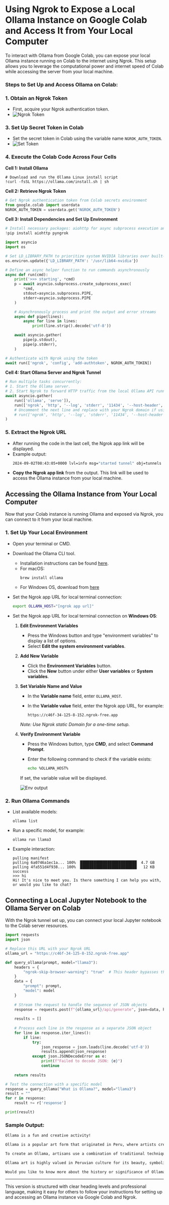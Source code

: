 # Using Ngrok to Expose a Local Ollama Instance on Google Colab and Access It from Your Local Computer

To interact with Ollama from Google Colab, you can expose your local Ollama instance running on Colab to the internet using Ngrok. This setup allows you to leverage the computational power and internet speed of Colab while accessing the server from your local machine.

### Steps to Set Up and Access Ollama on Colab:

### 1. Obtain an Ngrok Token
   - First, acquire your Ngrok authentication token.
   - ![Ngrok Token](image.png)

### 3. Set Up Secret Token in Colab
   - Set the secret token in Colab using the variable name `NGROK_AUTH_TOKEN`.
   - ![Set Token](image-3.png)

### 4. Execute the Colab Code Across Four Cells

   **Cell 1: Install Ollama**
   ```jupyter
   # Download and run the Ollama Linux install script
   !curl -fsSL https://ollama.com/install.sh | sh
   ```

   **Cell 2: Retrieve Ngrok Token**
   ```python
   # Get Ngrok authentication token from Colab secrets environment
   from google.colab import userdata
   NGROK_AUTH_TOKEN = userdata.get('NGROK_AUTH_TOKEN')
   ```

   **Cell 3: Install Dependencies and Set Up Environment**
   ```python
   # Install necessary packages: aiohttp for async subprocess execution and pyngrok for Ngrok integration
   !pip install aiohttp pyngrok

   import asyncio
   import os

   # Set LD_LIBRARY_PATH to prioritize system NVIDIA libraries over built-in ones
   os.environ.update({'LD_LIBRARY_PATH': '/usr/lib64-nvidia'})

   # Define an async helper function to run commands asynchronously
   async def run(cmd):
       print('>>> starting', *cmd)
       p = await asyncio.subprocess.create_subprocess_exec(
           *cmd,
           stdout=asyncio.subprocess.PIPE,
           stderr=asyncio.subprocess.PIPE
       )

       # Asynchronously process and print the output and error streams
       async def pipe(lines):
           async for line in lines:
               print(line.strip().decode('utf-8'))

       await asyncio.gather(
           pipe(p.stdout),
           pipe(p.stderr),
       )

   # Authenticate with Ngrok using the token
   await run(['ngrok', 'config', 'add-authtoken', NGROK_AUTH_TOKEN])
   ```

   **Cell 4: Start Ollama Server and Ngrok Tunnel**
   ```python
   # Run multiple tasks concurrently:
   # 1. Start the Ollama server.
   # 2. Start Ngrok to forward HTTP traffic from the local Ollama API running on localhost:11434.
   await asyncio.gather(
       run(['ollama', 'serve']),
       run(['ngrok', 'http', '--log', 'stderr', '11434', '--host-header', 'localhost:11434']),
       # Uncomment the next line and replace with your Ngrok domain if using a static URL
       # run(['ngrok', 'http', '--log', 'stderr', '11434', '--host-header', 'localhost:11434', '--domain', 'insert-your-static-ngrok-domain-here']),
   )
   ```

### 5. Extract the Ngrok URL
   - After running the code in the last cell, the Ngrok app link will be displayed.
   - Example output: 
     ```bash
     2024-09-02T08:43:05+0000 lvl=info msg="started tunnel" obj=tunnels name=command_line addr=http://localhost:11434 url=https://c46f-34-125-8-152.ngrok-free.app
     ```
   - **Copy the Ngrok app link** from the output. This link will be used to access the Ollama instance from your local machine.

## Accessing the Ollama Instance from Your Local Computer

Now that your Colab instance is running Ollama and exposed via Ngrok, you can connect to it from your local machine.

### 1. Set Up Your Local Environment

   - Open your terminal or CMD.
   - Download the Ollama CLI tool.
     - Installation instructions can be found [here](https://github.com/ollama/ollama?tab=readme-ov-file).
     - For macOS:
       ```bash
       brew install ollama
       ```
     - For Windows OS, download from [here](https://ollama.com/download/OllamaSetup.exe)

   - Set the Ngrok app URL for local terminal connection:
     ```bash
     export OLLAMA_HOST="[ngrok app url]"
     ```
   - Set the Ngrok app URL for local terminal connection on **Windows OS**:

        1. **Edit Environment Variables**  
           - Press the Windows button and type "environment variables" to display a list of options.  
           - Select **Edit the system environment variables**.

        2. **Add New Variable**  
            - Click the **Environment Variables** button.  
            - Click the **New** button under either **User variables** or **System variables**.

        3. **Set Variable Name and Value**  
            - In the **Variable name** field, enter `OLLAMA_HOST`.  
            - In the **Variable value** field, enter the Ngrok app URL, for example:

                `https://c46f-34-125-8-152.ngrok-free.app`  

            *Note: Use Ngrok static Domain for a one-time setup.*

        4. **Verify Environment Variable**  
            - Press the Windows button, type **CMD**, and select **Command Prompt**.  
            - Enter the following command to check if the variable exists:

                ```bash
                echo %OLLAMA_HOST%
                ```
            If set, the variable value will be displayed.

            ![Env output](image-5.PNG)

### 2. Run Ollama Commands

   - List available models:
     ```
     ollama list
     ```

   - Run a specific model, for example:
     ```
     ollama run llama3
     ```

   - Example interaction:
     ```
     pulling manifest 
     pulling 6a0746a1ec1a... 100% ▕█████████████████████████▏ 4.7 GB                         
     pulling 4fa551d4f938... 100% ▕█████████████████████████▏  12 KB                         
     success 
     >>> hi
     Hi! It's nice to meet you. Is there something I can help you with, or would you like to chat?
     ```

## Connecting a Local Jupyter Notebook to the Ollama Server on Colab

With the Ngrok tunnel set up, you can connect your local Jupyter notebook to the Colab server resources.

```python
import requests
import json

# Replace this URL with your Ngrok URL
ollama_url = "https://c46f-34-125-8-152.ngrok-free.app"

def query_ollama(prompt, model="llama3"):
    headers = {
        "ngrok-skip-browser-warning": "true"  # This header bypasses the Ngrok browser warning
    }
    data = {
        "prompt": prompt,
        "model": model
    }
    
    # Stream the request to handle the sequence of JSON objects
    response = requests.post(f"{ollama_url}/api/generate", json=data, headers=headers, stream=True)
    
    results = []
    
    # Process each line in the response as a separate JSON object
    for line in response.iter_lines():
        if line:
            try:
                json_response = json.loads(line.decode('utf-8'))
                results.append(json_response)
            except json.JSONDecodeError as e:
                print(f"Failed to decode JSON: {e}")
                continue
    
    return results

# Test the connection with a specific model
response = query_ollama("What is Ollama?", model="llama3")
result = ""
for r in response:
    result += r['response']

print(result)
```

### Sample Output:
```bash
Ollama is a fun and creative activity!

Ollama is a popular art form that originated in Peru, where artists create intricate designs on the surface of gourds (a type of squash). The word "ollama" comes from the Quechua language, which means "decorated vessel".

To create an Ollama, artisans use a combination of traditional techniques and modern tools to carve, paint, and decorate the gourd. The process involves hollowing out the interior of the gourd, then applying layers of colorful designs, patterns, and sometimes even 3D elements.

Ollama art is highly valued in Peruvian culture for its beauty, symbolism, and storytelling qualities. Each piece often represents a specific theme, such as nature, mythology, or cultural heritage.

Would you like to know more about the history or significance of Ollama?
```

---

This version is structured with clear heading levels and professional language, making it easy for others to follow your instructions for setting up and accessing an Ollama instance via Google Colab and Ngrok.